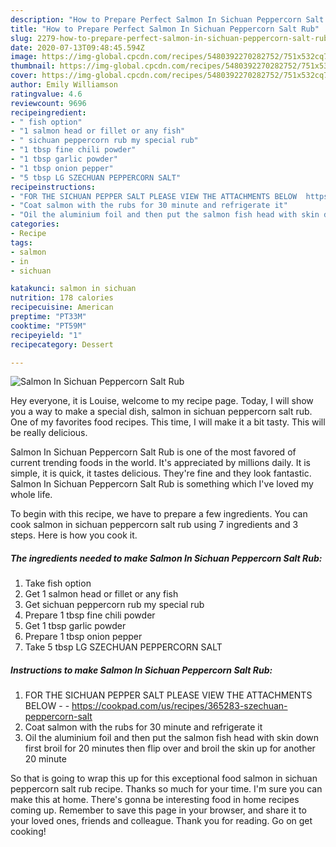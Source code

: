 ```yaml
---
description: "How to Prepare Perfect Salmon In Sichuan Peppercorn Salt Rub"
title: "How to Prepare Perfect Salmon In Sichuan Peppercorn Salt Rub"
slug: 2279-how-to-prepare-perfect-salmon-in-sichuan-peppercorn-salt-rub
date: 2020-07-13T09:48:45.594Z
image: https://img-global.cpcdn.com/recipes/5480392270282752/751x532cq70/salmon-in-sichuan-peppercorn-salt-rub-recipe-main-photo.jpg
thumbnail: https://img-global.cpcdn.com/recipes/5480392270282752/751x532cq70/salmon-in-sichuan-peppercorn-salt-rub-recipe-main-photo.jpg
cover: https://img-global.cpcdn.com/recipes/5480392270282752/751x532cq70/salmon-in-sichuan-peppercorn-salt-rub-recipe-main-photo.jpg
author: Emily Williamson
ratingvalue: 4.6
reviewcount: 9696
recipeingredient:
- " fish option"
- "1 salmon head or fillet or any fish"
- " sichuan peppercorn rub my special rub"
- "1 tbsp fine chili powder"
- "1 tbsp garlic powder"
- "1 tbsp onion pepper"
- "5 tbsp LG SZECHUAN PEPPERCORN SALT"
recipeinstructions:
- "FOR THE SICHUAN PEPPER SALT PLEASE VIEW THE ATTACHMENTS BELOW  https://cookpad.com/us/recipes/365283-szechuan-peppercorn-salt"
- "Coat salmon with the rubs for 30 minute and refrigerate it"
- "Oil the aluminium foil and then put the salmon fish head with skin down first broil for 20 minutes then flip over and broil the skin up for another 20 minute"
categories:
- Recipe
tags:
- salmon
- in
- sichuan

katakunci: salmon in sichuan 
nutrition: 178 calories
recipecuisine: American
preptime: "PT33M"
cooktime: "PT59M"
recipeyield: "1"
recipecategory: Dessert

---
```



![Salmon In Sichuan Peppercorn Salt Rub](https://img-global.cpcdn.com/recipes/5480392270282752/751x532cq70/salmon-in-sichuan-peppercorn-salt-rub-recipe-main-photo.jpg)

Hey everyone, it is Louise, welcome to my recipe page. Today, I will show you a way to make a special dish, salmon in sichuan peppercorn salt rub. One of my favorites food recipes. This time, I will make it a bit tasty. This will be really delicious.

Salmon In Sichuan Peppercorn Salt Rub is one of the most favored of current trending foods in the world. It's appreciated by millions daily. It is simple, it is quick, it tastes delicious. They're fine and they look fantastic. Salmon In Sichuan Peppercorn Salt Rub is something which I've loved my whole life.




To begin with this recipe, we have to prepare a few ingredients. You can cook salmon in sichuan peppercorn salt rub using 7 ingredients and 3 steps. Here is how you cook it.

<!--inarticleads1-->

##### The ingredients needed to make Salmon In Sichuan Peppercorn Salt Rub:

1. Take  fish option
1. Get 1 salmon head or fillet or any fish
1. Get  sichuan peppercorn rub my special rub
1. Prepare 1 tbsp fine chili powder
1. Get 1 tbsp garlic powder
1. Prepare 1 tbsp onion pepper
1. Take 5 tbsp LG SZECHUAN PEPPERCORN SALT




<!--inarticleads2-->

##### Instructions to make Salmon In Sichuan Peppercorn Salt Rub:

1. FOR THE SICHUAN PEPPER SALT PLEASE VIEW THE ATTACHMENTS BELOW -  - https://cookpad.com/us/recipes/365283-szechuan-peppercorn-salt
1. Coat salmon with the rubs for 30 minute and refrigerate it
1. Oil the aluminium foil and then put the salmon fish head with skin down first broil for 20 minutes then flip over and broil the skin up for another 20 minute




So that is going to wrap this up for this exceptional food salmon in sichuan peppercorn salt rub recipe. Thanks so much for your time. I'm sure you can make this at home. There's gonna be interesting food in home recipes coming up. Remember to save this page in your browser, and share it to your loved ones, friends and colleague. Thank you for reading. Go on get cooking!
